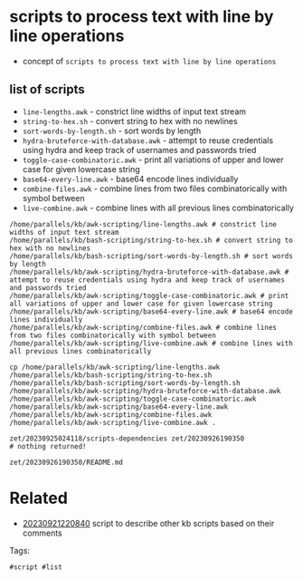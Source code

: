 # scripts to process text with line by line operations

- concept of `scripts to process text with line by line operations`

## list of scripts
- `line-lengths.awk` - constrict line widths of input text stream
- `string-to-hex.sh` - convert string to hex with no newlines
- `sort-words-by-length.sh` - sort words by length
- `hydra-bruteforce-with-database.awk` - attempt to reuse credentials using hydra and keep track of usernames and passwords tried
- `toggle-case-combinatoric.awk` - print all variations of upper and lower case for given lowercase string
- `base64-every-line.awk` - base64 encode lines individually
- `combine-files.awk` - combine lines from two files combinatorically with symbol between
- `live-combine.awk` - combine lines with all previous lines combinatorically

```
/home/parallels/kb/awk-scripting/line-lengths.awk # constrict line widths of input text stream
/home/parallels/kb/bash-scripting/string-to-hex.sh # convert string to hex with no newlines
/home/parallels/kb/bash-scripting/sort-words-by-length.sh # sort words by length
/home/parallels/kb/awk-scripting/hydra-bruteforce-with-database.awk # attempt to reuse credentials using hydra and keep track of usernames and passwords tried
/home/parallels/kb/awk-scripting/toggle-case-combinatoric.awk # print all variations of upper and lower case for given lowercase string
/home/parallels/kb/awk-scripting/base64-every-line.awk # base64 encode lines individually
/home/parallels/kb/awk-scripting/combine-files.awk # combine lines from two files combinatorically with symbol between
/home/parallels/kb/awk-scripting/live-combine.awk # combine lines with all previous lines combinatorically

cp /home/parallels/kb/awk-scripting/line-lengths.awk /home/parallels/kb/bash-scripting/string-to-hex.sh /home/parallels/kb/bash-scripting/sort-words-by-length.sh /home/parallels/kb/awk-scripting/hydra-bruteforce-with-database.awk /home/parallels/kb/awk-scripting/toggle-case-combinatoric.awk /home/parallels/kb/awk-scripting/base64-every-line.awk /home/parallels/kb/awk-scripting/combine-files.awk /home/parallels/kb/awk-scripting/live-combine.awk .

zet/20230925024118/scripts-dependencies zet/20230926190350
# nothing returned!
```

` zet/20230926190350/README.md `

# Related

- [20230921220840](/zet/20230921220840/README.md) script to describe other kb scripts based on their comments

Tags:

    #script #list
